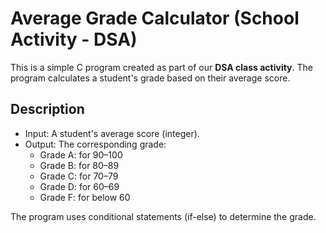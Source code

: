 # Average Grade Calculator (School Activity - DSA)

This is a simple C program created as part of our **DSA class activity**. The program calculates a student's grade based on their average score.

## Description

- Input: A student's average score (integer).  
- Output: The corresponding grade:
  - Grade A: for 90–100
  - Grade B: for 80–89
  - Grade C: for 70–79
  - Grade D: for 60–69
  - Grade F: for below 60

The program uses conditional statements (if-else) to determine the grade.
